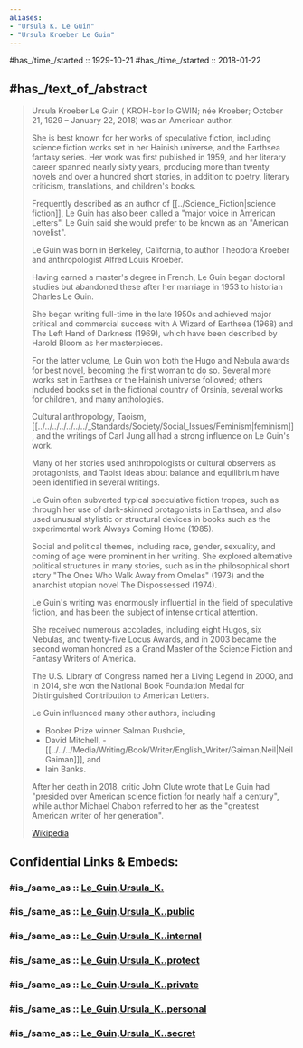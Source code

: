 ```yaml
---
aliases:
- "Ursula K. Le Guin"
- "Ursula Kroeber Le Guin"
---
```


#has_/time_/started ::  1929-10-21 
#has_/time_/started ::  2018-01-22  

## #has_/text_of_/abstract 

> Ursula Kroeber Le Guin ( KROH-bər lə GWIN; née Kroeber; October 21, 1929 – January 22, 2018) 
> was an American author. 
> 
> She is best known for her works of speculative fiction, 
> including science fiction works set in her Hainish universe, and the Earthsea fantasy series. 
> Her work was first published in 1959, and her literary career spanned nearly sixty years, 
> producing more than twenty novels and over a hundred short stories, 
> in addition to poetry, literary criticism, translations, and children's books. 
> 
> Frequently described as an author of [[../Science_Fiction|science fiction]], 
> Le Guin has also been called a "major voice in American Letters". 
> Le Guin said she would prefer to be known as an "American novelist".
>
> Le Guin was born in Berkeley, California, 
> to author Theodora Kroeber and anthropologist Alfred Louis Kroeber. 
> 
> Having earned a master's degree in French, Le Guin began doctoral studies 
> but abandoned these after her marriage in 1953 to historian Charles Le Guin. 
> 
> She began writing full-time in the late 1950s and achieved major critical and commercial success 
> with A Wizard of Earthsea (1968) and The Left Hand of Darkness (1969), 
> which have been described by Harold Bloom as her masterpieces. 
> 
> For the latter volume, Le Guin won both the Hugo and Nebula awards for best novel, 
> becoming the first woman to do so. 
> Several more works set in Earthsea or the Hainish universe followed; 
> others included books set in the fictional country of Orsinia, 
> several works for children, and many anthologies.
>
> Cultural anthropology, Taoism, [[../../../../../../../_Standards/Society/Social_Issues/Feminism|feminism]], and the writings of Carl Jung 
> all had a strong influence on Le Guin's work. 
> 
> Many of her stories used anthropologists or cultural observers as protagonists, 
> and Taoist ideas about balance and equilibrium have been identified in several writings. 
> 
> Le Guin often subverted typical speculative fiction tropes, 
> such as through her use of dark-skinned protagonists in Earthsea, 
> and also used unusual stylistic or structural devices in books 
> such as the experimental work Always Coming Home (1985). 
> 
> Social and political themes, including race, gender, sexuality, 
> and coming of age were prominent in her writing. 
> She explored alternative political structures in many stories, 
> such as in the philosophical short story "The Ones Who Walk Away from Omelas" (1973) 
> and the anarchist utopian novel The Dispossessed (1974).
>
> Le Guin's writing was enormously influential in the field of speculative fiction, 
> and has been the subject of intense critical attention. 
> 
> She received numerous accolades, including eight Hugos, six Nebulas, and twenty-five Locus Awards, 
> and in 2003 became the second woman 
> honored as a Grand Master of the Science Fiction and Fantasy Writers of America. 
> 
> The U.S. Library of Congress named her a Living Legend in 2000, 
> and in 2014, she won the National Book Foundation Medal 
> for Distinguished Contribution to American Letters. 
> 
> Le Guin influenced many other authors, including 
> - Booker Prize winner Salman Rushdie, 
> - David Mitchell, 
> -[[../../../Media/Writing/Book/Writer/English_Writer/Gaiman,Neil|Neil Gaiman]]], and 
> - Iain Banks. 
> 
> After her death in 2018, critic John Clute wrote that 
> Le Guin had "presided over American science fiction for nearly half a century", 
> while author Michael Chabon referred to her as the "greatest American writer of her generation".
>
> [Wikipedia](https://en.wikipedia.org/wiki/Ursula%20K.%20Le%20Guin) 


## Confidential Links & Embeds: 

### #is_/same_as :: [Le_Guin,Ursula_K.](/_Standards/Society/Communication/Genre/Fiction/Science_Fiction/Le_Guin,Ursula_K..md) 

### #is_/same_as :: [Le_Guin,Ursula_K..public](/_public/Society/Communication/Genre/Fiction/Science_Fiction/Le_Guin,Ursula_K..public.md) 

### #is_/same_as :: [Le_Guin,Ursula_K..internal](/_internal/Society/Communication/Genre/Fiction/Science_Fiction/Le_Guin,Ursula_K..internal.md) 

### #is_/same_as :: [Le_Guin,Ursula_K..protect](/_protect/Society/Communication/Genre/Fiction/Science_Fiction/Le_Guin,Ursula_K..protect.md) 

### #is_/same_as :: [Le_Guin,Ursula_K..private](/_private/Society/Communication/Genre/Fiction/Science_Fiction/Le_Guin,Ursula_K..private.md) 

### #is_/same_as :: [Le_Guin,Ursula_K..personal](/_personal/Society/Communication/Genre/Fiction/Science_Fiction/Le_Guin,Ursula_K..personal.md) 

### #is_/same_as :: [Le_Guin,Ursula_K..secret](/_secret/Society/Communication/Genre/Fiction/Science_Fiction/Le_Guin,Ursula_K..secret.md)

